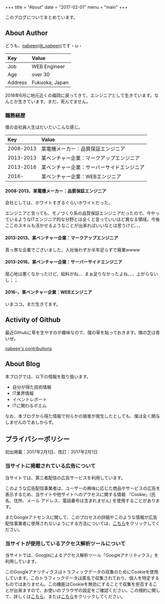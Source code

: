 +++
title = "About"
date = "2017-02-01"
menu = "main"
+++

このブログについてまとめています。

## About Author
どうも、[nabeen\(@\_nabeen\)](https://twitter.com/_nabeen)です・ω・

| Key        | Value          |
|:-----------|:---------------|
| Job        | WEB Engineer   |
| Age        | over 30        |
| Address    | Fukuoka, Japan |

2016年6月に地元近くの福岡に戻ってきて、エンジニアとして生きています。なんとか生きています。まだ、死んでません。

### 職務経歴
僕の会社員人生はだいたいこんな感じ。

| Key        | Value                               |
|:-----------|:------------------------------------|
| 2008-2013  | 某電機メーカー：品質保証エンジニア        |
| 2013-2013  | 某ベンチャー企業：マークアップエンジニア   |
| 2013-2016  | 某ベンチャー企業：サーバーサイドエンジニア |
| 2016-      | 某ベンチャー企業：WEBエンジニア          |

#### 2008-2013、某電機メーカー：品質保証エンジニア
会社としては、ホワイトすぎるぐらいホワイトだった。

エンジニアと言っても、モノづくり系の品質保証エンジニアだったので、今やっているようなITエンジニア的な分野とは全くと言っていいほど異なる領域。今後ここのスキルも活かせるようなことが出来ればいいなとは思うけど、、、

#### 2013-2013、某ベンチャー企業：マークアップエンジニア
真っ黒な企業でございました。入社後わずか半年足らずで廃業wwww

#### 2013-2016、某ベンチャー企業：サーバーサイドエンジニア
居心地は悪くなかったけど、給料がね、、まぁ足りなかったよね、、、上がらないし；；

#### 2016-、某ベンチャー企業：WEBエンジニア
いまココ。まだ生きてます。

## Activity of Github
最近Githubに草を生やすのが趣味なので、僕の草を貼っておきます。隣の芝は青いぜ。

<a href="http://github.com/nabeen" class="gh-contributions" data-gh-username="nabeen" target="\_blank">nabeen's contributions</a>
<script src="https://ikuwow.github.io/yourcontributions/widget.min.js"></script>

## About Blog
本ブログでは、以下の情報を取り扱います。

* 自分が得た技術情報
* IT業界情報
* イベントレポート
* ITに関わるポエム

なお、本ブログから得た情報で何らかの損害が発生したとしても、僕は全く関与しませんのであしからず。

## プライバシーポリシー
初出掲載：2017年2月1日、改訂：2017年2月1日

### 当サイトに掲載されている広告について
当サイトでは、第三者配信の広告サービスを利用しています。

このような広告配信事業者は、ユーザーの興味に応じた商品やサービスの広告を表示するため、当サイトや他サイトへのアクセスに関する情報 『Cookie』(氏名、住所、メール アドレス、電話番号は含まれません) を使用することがあります。

またGoogleアドセンスに関して、このプロセスの詳細やこのような情報が広告配信事業者に使用されないようにする方法については、[こちら](http://www.google.co.jp/policies/technologies/ads/)をクリックしてください。

### 当サイトが使用しているアクセス解析ツールについて
当サイトでは、Googleによるアクセス解析ツール「Googleアナリティクス」を利用しています。

このGoogleアナリティクスはトラフィックデータの収集のためにCookieを使用しています。このトラフィックデータは匿名で収集されており、個人を特定するものではありません。この機能はCookieを無効にすることで収集を拒否することが出来ますので、お使いのブラウザの設定をご確認ください。この規約に関して、詳しくは[こちら](https://www.google.com/analytics/terms/jp.html)、または[こちら](https://www.google.com/intl/ja/policies/privacy/partners/)をクリックしてください。
